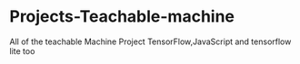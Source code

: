 # Projects-Teachable-machine
All of the teachable Machine Project TensorFlow,JavaScript and tensorflow lite too

